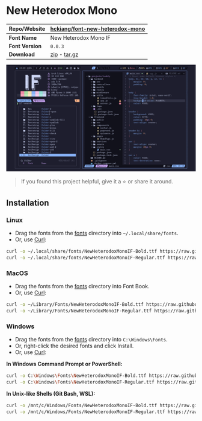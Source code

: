<!-- SHORTCUT REFERENCE LINKS -->

[zip]: https://github.com/iconicFonts/if/releases/download/v1.1.0/New_Heterodox_Mono.zip
[tar]: https://github.com/iconicFonts/if/releases/download/v1.1.0/New_Heterodox_Mono.tar.gz
[url]: https://github.com/hckiang/font-new-heterodox-mono

# New Heterodox Mono

| Repo/Website     | [hckiang/font-new-heterodox-mono][url] |
| :--------------- | :------------------------------------- |
| **Font Name**    | New Heterodox Mono IF                  |
| **Font Version** | `0.0.3`                                |
| **Download**     | [zip][zip] - [tar.gz][tar]             |

![Font preview](preview.png)

> If you found this project helpful, give it a :star: or share it around.

## Installation

### Linux

- Drag the fonts from the [fonts](fonts) directory into `~/.local/share/fonts`.
- Or, use [Curl](https://github.com/curl/curl):

```sh
curl -o ~/.local/share/fonts/NewHeterodoxMonoIF-Bold.ttf https://raw.githubusercontent.com/iconicFonts/if/main/fonts/patched/New_Heterodox_Mono/fonts/NewHeterodoxMonoIF-Bold.ttf
curl -o ~/.local/share/fonts/NewHeterodoxMonoIF-Regular.ttf https://raw.githubusercontent.com/iconicFonts/if/main/fonts/patched/New_Heterodox_Mono/fonts/NewHeterodoxMonoIF-Regular.ttf
```

### MacOS

- Drag the fonts from the [fonts](fonts) directory into Font Book.
- Or, use [Curl](https://github.com/curl/curl):

```sh
curl -o ~/Library/Fonts/NewHeterodoxMonoIF-Bold.ttf https://raw.githubusercontent.com/iconicFonts/if/main/fonts/patched/New_Heterodox_Mono/fonts/NewHeterodoxMonoIF-Bold.ttf
curl -o ~/Library/Fonts/NewHeterodoxMonoIF-Regular.ttf https://raw.githubusercontent.com/iconicFonts/if/main/fonts/patched/New_Heterodox_Mono/fonts/NewHeterodoxMonoIF-Regular.ttf
```

### Windows

- Drag the fonts from the [fonts](fonts) directory into `C:\Windows\Fonts`.
- Or, right-click the desired fonts and click Install.
- Or, use [Curl](https://github.com/curl/curl):

**In Windows Command Prompt or PowerShell:**

```sh
curl -o C:\Windows\Fonts\NewHeterodoxMonoIF-Bold.ttf https://raw.githubusercontent.com/iconicFonts/if/main/fonts/patched/New_Heterodox_Mono/fonts/NewHeterodoxMonoIF-Bold.ttf
curl -o C:\Windows\Fonts\NewHeterodoxMonoIF-Regular.ttf https://raw.githubusercontent.com/iconicFonts/if/main/fonts/patched/New_Heterodox_Mono/fonts/NewHeterodoxMonoIF-Regular.ttf
```

**In Unix-like Shells (Git Bash, WSL):**

```sh
curl -o /mnt/c/Windows/Fonts/NewHeterodoxMonoIF-Bold.ttf https://raw.githubusercontent.com/iconicFonts/if/main/fonts/patched/New_Heterodox_Mono/fonts/NewHeterodoxMonoIF-Bold.ttf
curl -o /mnt/c/Windows/Fonts/NewHeterodoxMonoIF-Regular.ttf https://raw.githubusercontent.com/iconicFonts/if/main/fonts/patched/New_Heterodox_Mono/fonts/NewHeterodoxMonoIF-Regular.ttf
```
